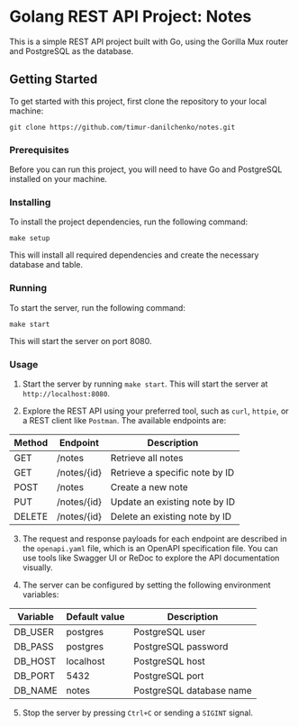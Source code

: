 
# Golang REST API Project: Notes

This is a simple REST API project built with Go, using the Gorilla Mux router and PostgreSQL as the database.

## Getting Started

To get started with this project, first clone the repository to your local machine:

```
git clone https://github.com/timur-danilchenko/notes.git
```

### Prerequisites

Before you can run this project, you will need to have Go and PostgreSQL installed on your machine.

### Installing

To install the project dependencies, run the following command:

```
make setup
```

This will install all required dependencies and create the necessary database and table.

### Running

To start the server, run the following command:

```
make start
```

This will start the server on port 8080.


### Usage
    
1.  Start the server by running `make start`. This will start the server at `http://localhost:8080`.
    
2.  Explore the REST API using your preferred tool, such as `curl`, `httpie`, or a REST client like `Postman`. The available endpoints are: 

Method|Endpoint|Description 
---|---|---
GET|/notes|Retrieve all notes
GET|/notes/{id}|Retrieve a specific note by ID
POST|/notes|Create a new note
PUT|/notes/{id}|Update an existing note by ID
DELETE|/notes/{id}|Delete an existing note by ID
3.  The request and response payloads for each endpoint are described in the `openapi.yaml` file, which is an OpenAPI specification file. You can use tools like Swagger UI or ReDoc to explore the API documentation visually.

4.  The server can be configured by setting the following environment variables:
   
Variable|Default value|Description
---|---|---
DB_USER|postgres|PostgreSQL user
DB_PASS|postgres|PostgreSQL password
DB_HOST|localhost|PostgreSQL host
DB_PORT|5432|PostgreSQL port
DB_NAME|notes|PostgreSQL database name

5.  Stop the server by pressing `Ctrl+C` or sending a `SIGINT` signal.
